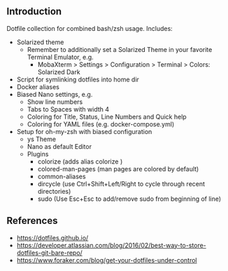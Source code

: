 ## Introduction
Dotfile collection for combined bash/zsh usage. Includes:
* Solarized theme
  * Remember to additionally set a Solarized Theme in your favorite Terminal Emulator, e.g.
    * MobaXterm > Settings > Configuration > Terminal > Colors: Solarized Dark 
* Script for symlinking dotfiles into home dir
* Docker aliases
* Biased Nano settings, e.g.
  * Show line numbers
  * Tabs to Spaces with width 4
  * Coloring for Title, Status, Line Numbers and Quick help
  * Coloring for YAML files (e.g. docker-compose.yml)
* Setup for oh-my-zsh with biased configuration
  * ys Theme
  * Nano as default Editor
  * Plugins
    * colorize (adds alias colorize <filename>)
    * colored-man-pages (man pages are colored by default)
    * common-aliases
    * dircycle (use Ctrl+Shift+Left/Right to cycle through recent directories)
    * sudo (Use Esc+Esc to add/remove sudo from beginning of line)

## References
 * https://dotfiles.github.io/
 * https://developer.atlassian.com/blog/2016/02/best-way-to-store-dotfiles-git-bare-repo/
 * https://www.foraker.com/blog/get-your-dotfiles-under-control